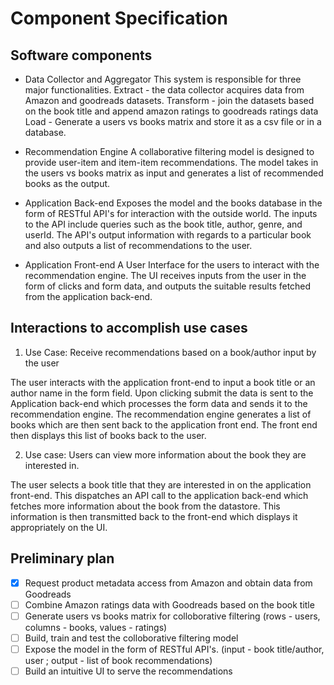 # Component Specification

## Software components

- Data Collector and Aggregator
This system is responsible for three major functionalities. 
Extract - the data collector acquires data from Amazon and goodreads datasets.
Transform - join the datasets based on the book title and append amazon ratings to goodreads ratings data
Load - Generate a users vs books matrix and store it as a csv file or in a database.

- Recommendation Engine
A collaborative filtering model is designed to provide user-item and item-item recommendations. The model takes in the users vs books matrix as input and generates a list of recommended books as the output. 

- Application Back-end
Exposes the model and the books database in the form of RESTful API's for interaction with the outside world. The inputs to the API include queries such as the book title, author, genre, and userId. The API's output information with regards to a particular book and also outputs a list of recommendations to the user.

- Application Front-end
A User Interface for the users to interact with the recommendation engine. The UI receives inputs from the user in the form of clicks and form data, and outputs the suitable results fetched from the application back-end. 

## Interactions to accomplish use cases

1) Use Case:
Receive recommendations based on a book/author input by the user 

The user interacts with the application front-end to input a book title or an author name in the form field. Upon clicking submit the data is sent to the Application back-end which processes the form data and sends it to the recommendation engine. The recommendation engine generates a list of books which are then sent back to the application front end. The front end then displays this list of books back to the user. 

2) Use case: 
Users can view more information about the book they are interested in. 

The user selects a book title that they are interested in on the application front-end. This dispatches an API call to the application back-end which fetches more information about the book from the datastore. This information is then transmitted back to the front-end which displays it appropriately on the UI.

## Preliminary plan

- [X] Request product metadata access from Amazon and obtain data from Goodreads 
- [ ] Combine Amazon ratings data with Goodreads based on the book title 
- [ ] Generate users vs books matrix for colloborative filtering (rows - users, columns - books, values - ratings)
- [ ] Build, train and test the colloborative filtering model 
- [ ] Expose the model in the form of RESTful API's. (input - book title/author, user ; output - list of book recommendations)
- [ ] Build an intuitive UI to serve the recommendations
